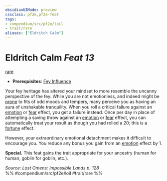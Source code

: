 ```yaml
---
obsidianUIMode: preview
cssclass: pf2e,pf2e-feat
tags:
- compendium/src/pf2e/loil
- trait/rare
aliases: ["Eldritch Calm"]
---
```

# Eldritch Calm  *Feat 13*  
[rare](/rules/traits/rare.md)  

- **Prerequisites**: [Fey Influence](/compendium/feats/fey-influence-loil.md)

Your fey heritage has altered your mindset to more resemble the uncanny perspective of the fey. While you are not emotionless, and indeed might be [prone](/rules/conditions.md#Prone) to fits of odd moods and tempers, many perceive you as having an aura of unshakable tranquility. When you roll a critical failure against an [emotion](/rules/traits/emotion.md) or [fear](/rules/traits/fear.md) effect, you get a failure instead. Once per day in place of attempting a saving throw against an [emotion](/rules/traits/emotion.md) or [fear](/rules/traits/fear.md) effect, you can automatically treat your result as though you had rolled a 20; this is a [fortune](/rules/traits/fortune.md) effect.

However, your extraordinary emotional detachment makes it difficult to encourage you. You reduce any bonus you gain from an [emotion](/rules/traits/emotion.md) effect by 1.

**Special.** This feat gains the trait appropriate for your ancestry (human for human, goblin for goblin, etc.).

*Source: Lost Omens: Impossible Lands p. 128*  
%% #compendium/src/pf2e/loil #trait/rare %%